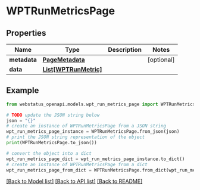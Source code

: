 # WPTRunMetricsPage


## Properties

Name | Type | Description | Notes
------------ | ------------- | ------------- | -------------
**metadata** | [**PageMetadata**](PageMetadata.md) |  | [optional] 
**data** | [**List[WPTRunMetric]**](WPTRunMetric.md) |  | 

## Example

```python
from webstatus_openapi.models.wpt_run_metrics_page import WPTRunMetricsPage

# TODO update the JSON string below
json = "{}"
# create an instance of WPTRunMetricsPage from a JSON string
wpt_run_metrics_page_instance = WPTRunMetricsPage.from_json(json)
# print the JSON string representation of the object
print(WPTRunMetricsPage.to_json())

# convert the object into a dict
wpt_run_metrics_page_dict = wpt_run_metrics_page_instance.to_dict()
# create an instance of WPTRunMetricsPage from a dict
wpt_run_metrics_page_from_dict = WPTRunMetricsPage.from_dict(wpt_run_metrics_page_dict)
```
[[Back to Model list]](../README.md#documentation-for-models) [[Back to API list]](../README.md#documentation-for-api-endpoints) [[Back to README]](../README.md)


